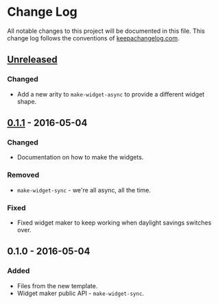 # Change Log
All notable changes to this project will be documented in this file. This change log follows the conventions of [keepachangelog.com](http://keepachangelog.com/).

## [Unreleased]
### Changed
- Add a new arity to `make-widget-async` to provide a different widget shape.

## [0.1.1] - 2016-05-04
### Changed
- Documentation on how to make the widgets.

### Removed
- `make-widget-sync` - we're all async, all the time.

### Fixed
- Fixed widget maker to keep working when daylight savings switches over.

## 0.1.0 - 2016-05-04
### Added
- Files from the new template.
- Widget maker public API - `make-widget-sync`.

[Unreleased]: https://github.com/your-name/maze/compare/0.1.1...HEAD
[0.1.1]: https://github.com/your-name/maze/compare/0.1.0...0.1.1
